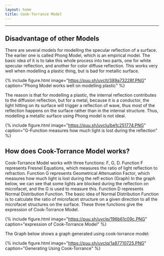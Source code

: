 ```yaml
---
layout: home
title: Cook-Torrance Model
---
```

---

## Disadvantage of other Models
 
There are several models for modelling the specular reflection of a surface. The earlier one is called Phong Model, which is an empirical model. The basic idea of it is to take this whole process into two parts, one for white specular reflection, and another for color diffuse reflection. This works very well when modelling a plastic thing, but is bad for metallic surface.

{% include figure.html image="https://puu.sh/uvclt/389a73228f.PNG" caption="Phong Model works well on modelling plastic" %}

The reason is that for modelling a plastic, the internal reflection contributes to the diffusion reflection, but for a metal, because it is a conductor, the light hitting on its surface will trigger a reflection of wave, thus most of the reflection happens on the surface rather than in the internal structure. Thus, modelling a metallic surface using Phong model is not ideal.

{% include figure.html image="https://puu.sh/uvclu/be1c251774.PNG" caption="G-Function measures how much light is lost during the reflection" %}





## How does Cook-Torrance Model works?
  
Cook-Torrance Model works with three functions: F, G, D. Function F represents Fresnel Equations, which measures the ratio of light reflection to refraction. Function G represents Geometrical Attenuation Factor, which measures how much light is lost during the refl ection (Graph) In the graph below, we can see that some lights are blocked during the reflection on microfacet, and the G is used to measure this. Function D represents Normal Distribution Function. The basic idea of Normal Distribution Function is to calculate the ratio of microfacet structure on a given direction to all the microfacet structures on the surface. These three functions give the expression of Cook-Torrance Model. 
 
{% include figure.html image="https://puu.sh/uvclp/196b61c09c.PNG" caption="expression of Cook-Torrance Model" %}

The Graph below shows a graph generated using cook-torrance model:

{% include figure.html image="https://puu.sh/uvclq/1a87710725.PNG" caption="Generating Using Cook-Torrance" %}
